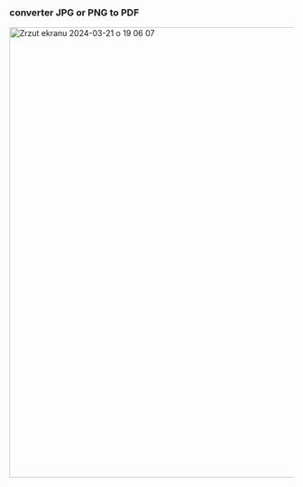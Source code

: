 ### converter JPG or PNG to PDF
<img width="799" alt="Zrzut ekranu 2024-03-21 o 19 06 07" src="https://github.com/berrryone/converter-JPG-PNG-to-PDF/assets/151057392/2c73be8d-bc6b-48bf-8d94-5528bcf87c24">
